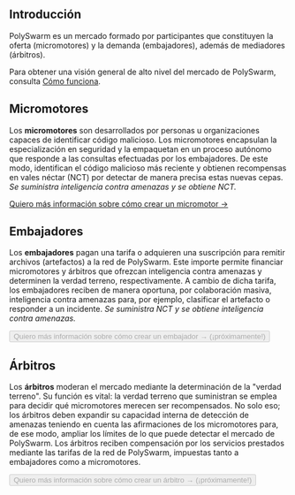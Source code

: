 ## Introducción

PolySwarm es un mercado formado por participantes que constituyen la oferta (micromotores) y la demanda (embajadores), además de mediadores (árbitros).

Para obtener una visión general de alto nivel del mercado de PolySwarm, consulta [Cómo funciona](https://polyswarm.io/how_it_works/).

## Micromotores

Los **micromotores** son desarrollados por personas u organizaciones capaces de identificar código malicioso. Los micromotores encapsulan la especialización en seguridad y la empaquetan en un proceso autónomo que responde a las consultas efectuadas por los embajadores. De este modo, identifican el código malicioso más reciente y obtienen recompensas en vales néctar (NCT) por detectar de manera precisa estas nuevas cepas. *Se suministra inteligencia contra amenazas y se obtiene NCT.*

[Quiero más información sobre cómo crear un micromotor →](/concepts-participants-microengine/)

## Embajadores

Los **embajadores** pagan una tarifa o adquieren una suscripción para remitir archivos (artefactos) a la red de PolySwarm. Este importe permite financiar micromotores y árbitros que ofrezcan inteligencia contra amenazas y determinen la verdad terreno, respectivamente. A cambio de dicha tarifa, los embajadores reciben de manera oportuna, por colaboración masiva, inteligencia contra amenazas para, por ejemplo, clasificar el artefacto o responder a un incidente. *Se suministra NCT y se obtiene inteligencia contra amenazas.*

<button disabled>Quiero más información sobre cómo crear un embajador → (¡próximamente!)</button>

## Árbitros

Los **árbitros** moderan el mercado mediante la determinación de la "verdad terreno". Su función es vital: la verdad terreno que suministran se emplea para decidir qué micromotores merecen ser recompensados. No solo eso; los árbitros deben expandir su capacidad interna de detección de amenazas teniendo en cuenta las afirmaciones de los micromotores para, de ese modo, ampliar los límites de lo que puede detectar el mercado de PolySwarm. Los árbitros reciben compensación por los servicios prestados mediante las tarifas de la red de PolySwarm, impuestas tanto a embajadores como a micromotores.

<button disabled>Quiero más información sobre cómo crear un árbitro → (¡próximamente!)</button>
